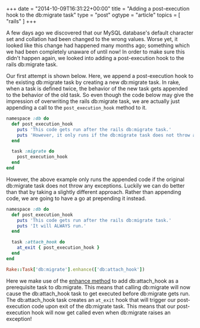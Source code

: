 +++
date = "2014-10-09T16:31:22+00:00"
title = "Adding a post-execution hook to the db:migrate task"
type = "post"
ogtype = "article"
topics = [ "rails" ]
+++

A few days ago we discovered that our MySQL database's default character set and collation had been changed to the wrong values. Worse yet, it looked like this change had happened many months ago; something which we had been completely unaware of until now! In order to make sure this didn't happen again, we looked into adding a post-execution hook to the rails db:migrate task.

Our first attempt is shown below. Here, we append a post-execution hook to the existing db:migrate task by creating a new db:migrate task. In rake, when a task is defined twice, the behavior of the new task gets appended to the behavior of the old task. So even though the code below may give the impression of overwriting the rails db:migrate task, we are actually just appending a call to the `post_execution_hook` method to it.

```ruby
namespace :db do
  def post_execution_hook
    puts 'This code gets run after the rails db:migrate task.'
    puts 'However, it only runs if the db:migrate task does not throw an exception.'
  end

  task :migrate do
    post_execution_hook
  end
end
```

However, the above example only runs the appended code if the original db:migrate task does not throw any exceptions. Luckily we can do better than that by taking a slightly different approach. Rather than appending code, we are going to have a go at prepending it instead.

```ruby
namespace :db do
  def post_execution_hook
    puts 'This code gets run after the rails db:migrate task.'
    puts 'It will ALWAYS run.'
  end

  task :attach_hook do
    at_exit { post_execution_hook }
  end
end

Rake::Task['db:migrate'].enhance(['db:attach_hook'])
```

Here we make use of the [enhance method](http://ruby-doc.org/stdlib-2.0.0/libdoc/rake/rdoc/Rake/Task.html#method-i-enhance) to add db:attach_hook as a prerequisite task to db:migrate. This means that calling db:migrate will now cause the db:attach_hook task to get executed before db:migrate gets run. The db:attach_hook task creates an `at_exit` hook that will trigger our post-execution code upon exit of the db:migrate task. This means that our post-execution hook will now get called even when db:migrate raises an exception!
